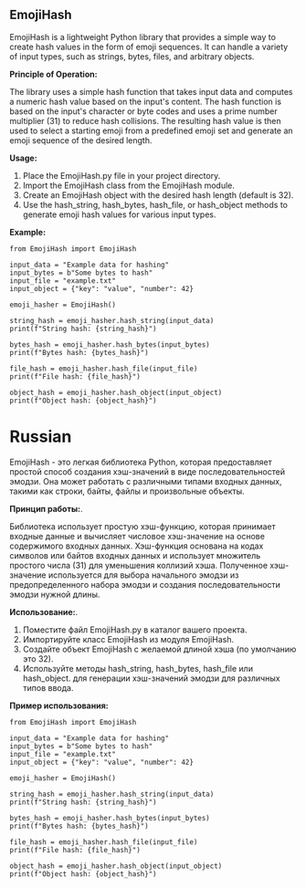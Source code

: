 

## EmojiHash

  

EmojiHash is a lightweight Python library that provides a simple way to create hash values in the form of emoji sequences. It can handle a variety of input types, such as strings, bytes, files, and arbitrary objects.

  

**Principle of Operation:**

  

The library uses a simple hash function that takes input data and computes a numeric hash value based on the input's content. The hash function is based on the input's character or byte codes and uses a prime number multiplier (31) to reduce hash collisions. The resulting hash value is then used to select a starting emoji from a predefined emoji set and generate an emoji sequence of the desired length.

  

**Usage:**

  

 1. Place the EmojiHash.py file in your project directory.
 2. Import the EmojiHash class from the EmojiHash module.
 3. Create an EmojiHash object with the desired hash length (default is
    32).
 4. Use the hash_string, hash_bytes, hash_file, or hash_object methods
    to generate emoji hash values for various input types.

  

**Example:**

```
from EmojiHash import EmojiHash

input_data = "Example data for hashing"
input_bytes = b"Some bytes to hash"
input_file = "example.txt"
input_object = {"key": "value", "number": 42}

emoji_hasher = EmojiHash()

string_hash = emoji_hasher.hash_string(input_data)
print(f"String hash: {string_hash}")

bytes_hash = emoji_hasher.hash_bytes(input_bytes)
print(f"Bytes hash: {bytes_hash}")

file_hash = emoji_hasher.hash_file(input_file)
print(f"File hash: {file_hash}")

object_hash = emoji_hasher.hash_object(input_object)
print(f"Object hash: {object_hash}")

```

# Russian


EmojiHash - это легкая библиотека Python, которая предоставляет простой способ создания хэш-значений в виде последовательностей эмодзи. Она может работать с различными типами входных данных, такими как строки, байты, файлы и произвольные объекты.

  

**Принцип работы:**.

  

Библиотека использует простую хэш-функцию, которая принимает входные данные и вычисляет числовое хэш-значение на основе содержимого входных данных. Хэш-функция основана на кодах символов или байтов входных данных и использует множитель простого числа (31) для уменьшения коллизий хэша. Полученное хэш-значение используется для выбора начального эмодзи из предопределенного набора эмодзи и создания последовательности эмодзи нужной длины.

  

**Использование:**.

  

 1. Поместите файл EmojiHash.py в каталог вашего проекта.
 2. Импортируйте класс EmojiHash из модуля EmojiHash.
 3. Создайте объект EmojiHash с желаемой длиной хэша (по умолчанию это
    32).
 4. Используйте методы hash_string, hash_bytes, hash_file или hash_object.
    для генерации хэш-значений эмодзи для различных типов ввода.

**Пример использования:**

```
from EmojiHash import EmojiHash

input_data = "Example data for hashing"
input_bytes = b"Some bytes to hash"
input_file = "example.txt"
input_object = {"key": "value", "number": 42}

emoji_hasher = EmojiHash()

string_hash = emoji_hasher.hash_string(input_data)
print(f"String hash: {string_hash}")

bytes_hash = emoji_hasher.hash_bytes(input_bytes)
print(f"Bytes hash: {bytes_hash}")

file_hash = emoji_hasher.hash_file(input_file)
print(f"File hash: {file_hash}")

object_hash = emoji_hasher.hash_object(input_object)
print(f"Object hash: {object_hash}")

```